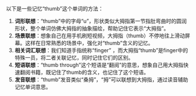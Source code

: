 以下是一些记忆“thumb”这个单词的方法：
1. **词形联想**：“thumb”中的字母“u”，形状类似大拇指第一节指肚弯曲时的圆润形状，整个单词仿佛大拇指的抽象描绘，帮助记住它表示“大拇指”。
2. **场景联想**：想象自己在用手机刷短视频，大拇指（thumb）不停地往上滑动屏幕。这样在日常熟悉的场景中，强化对“thumb”含义的记忆。
3. **相关词汇联想**：我们知道手指统称“finger” ，而大拇指“thumb”是finger中的特殊一员，将二者关联记忆，同时记住它们的区别。
4. **短语联想**：“thumb through”这个短语是“翻阅”的意思，想象自己用大拇指快速翻阅书籍，既记住了thumb的含义，也记住了这个短语。 
5. **发音联想**：“thumb”发音类似“桑拇”，“拇”可以联想到大拇指，通过读音辅助记忆单词意思。 
